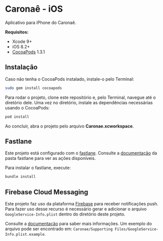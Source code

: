 # Caronaê - iOS

Aplicativo para iPhone do Caronaê.

**Requisitos:**

* Xcode 9+
* iOS 8.2+
* [CocoaPods](https://cocoapods.org) 1.3.1


## Instalação

Caso não tenha o CocoaPods instalado, instale-o pelo Terminal:

```bash
sudo gem install cocoapods
```

Para rodar o projeto, clone este repositório e, pelo Terminal, navegue até o diretório dele. 
Uma vez no diretório, instale as dependências necessárias usando o CocoaPods:

```bash
pod install
```

Ao concluir, abra o projeto pelo arquivo **Caronae.xcworkspace**.


## Fastlane

Este projeto está configurado com o [fastlane](http://fastlane.tools). Consulte a [documentação](https://github.com/caronae/caronae-ios/tree/develop/fastlane) da pasta fastlane para ver as ações disponíveis.

Para instalar o fastlane, execute:

```bash
bundle install
```


## Firebase Cloud Messaging

Este projeto faz uso da plataforma [Firebase](https://firebase.google.com/) para receber notificações push. Para fazer uso desse recurso é necessário gerar e adicionar o arquivo `GoogleService-Info.plist` dentro do diretório deste projeto.

Consulte a [documentação](https://firebase.google.com/docs/ios/setup) para saber mais informações. Um exemplo do arquivo pode ser encontrado em: `Caronae/Supporting Files/GoogleService-Info.plist.example`.
